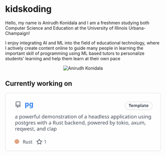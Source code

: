 # kidskoding

Hello, my name is Anirudh Konidala and
I am a freshmen studying both Computer Science and Education at the University of Illinois Urbana-Champaign!

I enjoy integrating AI and ML into the field of educational technology, where I actively
create content online to guide many people
in learning the important skill of programming using ML based tutors to
personalize students' learning and help them learn at their own pace

<p align="center">
  <img src="./anirudh.png" alt="Anirudh Konidala" width="33%">
</p>

## Currently working on

[![pg](./current_repo_card.svg)](https://github.com/kidskoding/pg)
